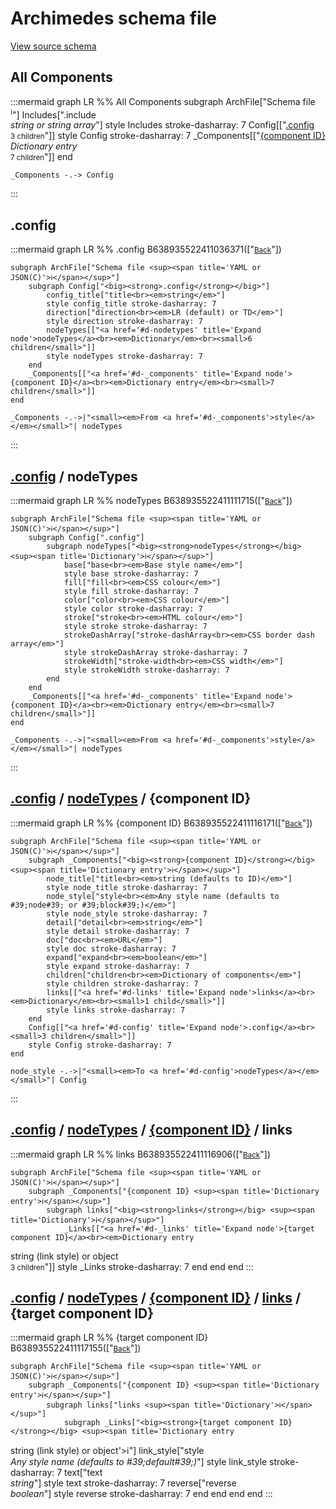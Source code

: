 # Archimedes schema file
[View source schema](Archimedes.yaml)

<span id="root-d"></span>
## All Components

:::mermaid
graph LR
%% All Components
    subgraph ArchFile["Schema file <sup><span title='YAML or JSON(C)'>ℹ️</span></sup>"]
        Includes[".include<br><em>string or string array</em>"]
        style Includes stroke-dasharray: 7
        Config[["<a href='#d-config' title='Expand node'>.config</a><br><small>3 children</small>"]]
        style Config stroke-dasharray: 7
        _Components[["<a href='#d-_components' title='Expand node'>{component ID}</a><br><em>Dictionary entry</em><br><small>7 children</small>"]]
    end

    _Components -.-> Config
:::

<span id="d-config"></span>
## .config

:::mermaid
graph LR
%% .config
    B638935522411036371(["<small><a href='#root-d'>Back</a></small>"])

    subgraph ArchFile["Schema file <sup><span title='YAML or JSON(C)'>ℹ️</span></sup>"]
        subgraph Config["<big><strong>.config</strong></big>"]
            config_title["title<br><em>string</em>"]
            style config_title stroke-dasharray: 7
            direction["direction<br><em>LR (default) or TD</em>"]
            style direction stroke-dasharray: 7
            nodeTypes[["<a href='#d-nodetypes' title='Expand node'>nodeTypes</a><br><em>Dictionary</em><br><small>6 children</small>"]]
            style nodeTypes stroke-dasharray: 7
        end
        _Components[["<a href='#d-_components' title='Expand node'>{component ID}</a><br><em>Dictionary entry</em><br><small>7 children</small>"]]
    end

    _Components -.->|"<small><em>From <a href='#d-_components'>style</a></em></small>"| nodeTypes
:::

<span id="d-nodetypes"></span>
## <a href='#d-config'>.config</a> / nodeTypes

:::mermaid
graph LR
%% nodeTypes
    B638935522411111715(["<small><a href='#d-config'>Back</a></small>"])

    subgraph ArchFile["Schema file <sup><span title='YAML or JSON(C)'>ℹ️</span></sup>"]
        subgraph Config[".config"]
            subgraph nodeTypes["<big><strong>nodeTypes</strong></big> <sup><span title='Dictionary'>ℹ️</span></sup>"]
                base["base<br><em>Base style name</em>"]
                style base stroke-dasharray: 7
                fill["fill<br><em>CSS colour</em>"]
                style fill stroke-dasharray: 7
                color["color<br><em>CSS colour</em>"]
                style color stroke-dasharray: 7
                stroke["stroke<br><em>HTML colour</em>"]
                style stroke stroke-dasharray: 7
                strokeDashArray["stroke-dashArray<br><em>CSS border dash array</em>"]
                style strokeDashArray stroke-dasharray: 7
                strokeWidth["stroke-width<br><em>CSS width</em>"]
                style strokeWidth stroke-dasharray: 7
            end
        end
        _Components[["<a href='#d-_components' title='Expand node'>{component ID}</a><br><em>Dictionary entry</em><br><small>7 children</small>"]]
    end

    _Components -.->|"<small><em>From <a href='#d-_components'>style</a></em></small>"| nodeTypes
:::

<span id="d-_components"></span>
## <a href='#d-config'>.config</a> / <a href='#d-nodetypes'>nodeTypes</a> / {component ID}

:::mermaid
graph LR
%% {component ID}
    B638935522411116171(["<small><a href='#d-nodetypes'>Back</a></small>"])

    subgraph ArchFile["Schema file <sup><span title='YAML or JSON(C)'>ℹ️</span></sup>"]
        subgraph _Components["<big><strong>{component ID}</strong></big> <sup><span title='Dictionary entry'>ℹ️</span></sup>"]
            node_title["title<br><em>string (defaults to ID)</em>"]
            style node_title stroke-dasharray: 7
            node_style["style<br><em>Any style name (defaults to #39;node#39; or #39;block#39;)</em>"]
            style node_style stroke-dasharray: 7
            detail["detail<br><em>string</em>"]
            style detail stroke-dasharray: 7
            doc["doc<br><em>URL</em>"]
            style doc stroke-dasharray: 7
            expand["expand<br><em>boolean</em>"]
            style expand stroke-dasharray: 7
            children["children<br><em>Dictionary of components</em>"]
            style children stroke-dasharray: 7
            links[["<a href='#d-links' title='Expand node'>links</a><br><em>Dictionary</em><br><small>1 child</small>"]]
            style links stroke-dasharray: 7
        end
        Config[["<a href='#d-config' title='Expand node'>.config</a><br><small>3 children</small>"]]
        style Config stroke-dasharray: 7
    end

    node_style -.->|"<small><em>To <a href='#d-config'>nodeTypes</a></em></small>"| Config
:::

<span id="d-links"></span>
## <a href='#d-config'>.config</a> / <a href='#d-nodetypes'>nodeTypes</a> / <a href='#d-_components'>{component ID}</a> / links

:::mermaid
graph LR
%% links
    B638935522411116906(["<small><a href='#d-_components'>Back</a></small>"])

    subgraph ArchFile["Schema file <sup><span title='YAML or JSON(C)'>ℹ️</span></sup>"]
        subgraph _Components["{component ID} <sup><span title='Dictionary entry'>ℹ️</span></sup>"]
            subgraph links["<big><strong>links</strong></big> <sup><span title='Dictionary'>ℹ️</span></sup>"]
                _Links[["<a href='#d-_links' title='Expand node'>{target component ID}</a><br><em>Dictionary entry 
 string (link style) or object</em><br><small>3 children</small>"]]
                style _Links stroke-dasharray: 7
            end
        end
    end
:::

<span id="d-_links"></span>
## <a href='#d-config'>.config</a> / <a href='#d-nodetypes'>nodeTypes</a> / <a href='#d-_components'>{component ID}</a> / <a href='#d-links'>links</a> / {target component ID}

:::mermaid
graph LR
%% {target component ID}
    B638935522411117155(["<small><a href='#d-links'>Back</a></small>"])

    subgraph ArchFile["Schema file <sup><span title='YAML or JSON(C)'>ℹ️</span></sup>"]
        subgraph _Components["{component ID} <sup><span title='Dictionary entry'>ℹ️</span></sup>"]
            subgraph links["links <sup><span title='Dictionary'>ℹ️</span></sup>"]
                subgraph _Links["<big><strong>{target component ID}</strong></big> <sup><span title='Dictionary entry 
 string (link style) or object'>ℹ️</span></sup>"]
                    link_style["style<br><em>Any style name (defaults to #39;default#39;)</em>"]
                    style link_style stroke-dasharray: 7
                    text["text<br><em>string</em>"]
                    style text stroke-dasharray: 7
                    reverse["reverse<br><em>boolean</em>"]
                    style reverse stroke-dasharray: 7
                end
            end
        end
    end
:::
